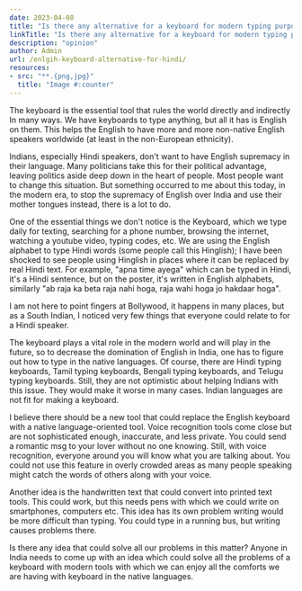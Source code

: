 ```yaml
---
date: 2023-04-08
title: "Is there any alternative for a keyboard for modern typing purposes in Hindi?"
linkTitle: "Is there any alternative for a keyboard for modern typing purposes in Hindi?"
description: "opinion"
author: Admin
url: /enlgih-keyboard-alternative-for-hindi/
resources:
- src: "**.{png,jpg}"
  title: "Image #:counter"
---
```



The keyboard is the essential tool that rules the world directly and indirectly In many ways. We have keyboards to type anything, but all it has is English on them. This helps the English to have more and more non-native English speakers worldwide (at least in the non-European ethnicity). 


Indians, especially Hindi speakers, don't want to have English supremacy in their language. Many politicians take this for their political advantage, leaving politics aside deep down in the heart of people. Most people want to change this situation. But something occurred to me about this today, in the modern era, to stop the supremacy of English over India and use their mother tongues instead, there is a lot to do.


One of the essential things we don't notice is the Keyboard, which we type daily for texting, searching for a phone number, browsing the internet, watching a youtube video, typing codes, etc. We are using the English alphabet to type Hindi words (some people call this Hinglish); I have been shocked to see people using Hinglish in places where it can be replaced by real Hindi text. For example, "apna time ayega" which can be typed in Hindi, it's a Hindi sentence, but on the poster, it's written in English alphabets, similarly "ab raja ka beta raja nahi hoga, raja wahi hoga jo hakdaar hoga". 


I am not here to point fingers at Bollywood, it happens in many places, but as a South Indian, I noticed very few things that everyone could relate to for a Hindi speaker. 


The keyboard plays a vital role in the modern world and will play in the future, so to decrease the domination of English in India, one has to figure out how to type in the native languages. Of course, there are Hindi typing keyboards, Tamil typing keyboards, Bengali typing keyboards, and Telugu typing keyboards. Still, they are not optimistic about helping Indians with this issue. They would make it worse in many cases. Indian languages are not fit for making a keyboard. 


I believe there should be a new tool that could replace the English keyboard with a native language-oriented tool. Voice recognition tools come close but are not sophisticated enough, inaccurate, and less private. You could send a romantic msg to your lover without no one knowing. Still, with voice recognition, everyone around you will know what you are talking about. You could not use this feature in overly crowded areas as many people speaking might catch the words of others along with your voice. 

Another idea is the handwritten text that could convert into printed text tools. This could work, but this needs pens with which we could write on smartphones, computers etc. This idea has its own problem writing would be more difficult than typing. You could type in a running bus, but writing causes problems there. 

Is there any idea that could solve all our problems in this matter? Anyone in India needs to come up with an idea which could solve all the problems of a keyboard with modern tools with which we can enjoy all the comforts we are having with keyboard in the native languages.
